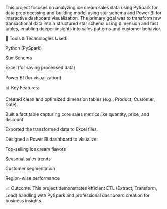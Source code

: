 This project focuses on analyzing ice cream sales data using PySpark for data preprocessing and building model using star schema and  Power BI for interactive dashboard visualization. The primary goal was to transform raw transactional data into a structured star schema using dimension and fact tables, enabling deeper insights into sales patterns and customer behavior.

🔧 Tools & Technologies Used:

Python (PySpark)

Star Schema 

Excel (for saving processed data)

Power BI (for visualization)

📊 Key Features:

Created clean and optimized dimension tables (e.g., Product, Customer, Date).

Built a fact table capturing core sales metrics like quantity, price, and discount.

Exported the transformed data to Excel files.

Designed a Power BI dashboard to visualize:

Top-selling ice cream flavors

Seasonal sales trends

Customer segmentation

Region-wise performance

📈 Outcome:
This project demonstrates efficient ETL (Extract, Transform, Load) handling with PySpark and professional dashboard creation for business insights.
